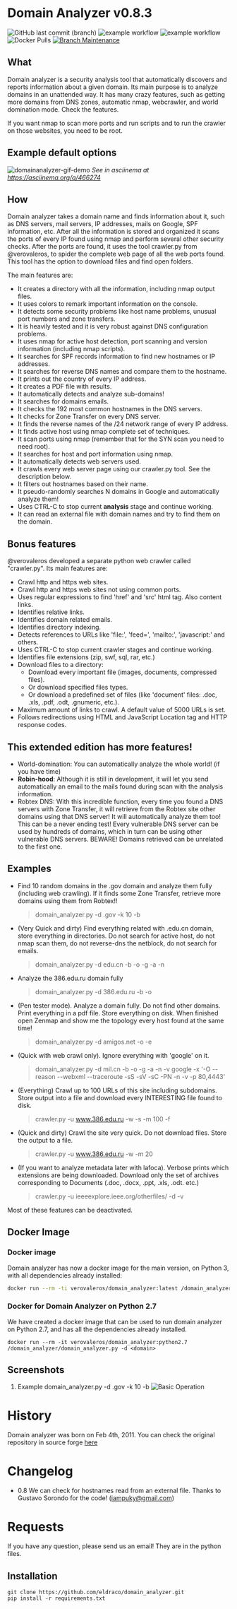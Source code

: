 # Domain Analyzer v0.8.3

![GitHub last commit (branch)](https://img.shields.io/github/last-commit/eldraco/domain_analyzer)
![example workflow](https://github.com/eldraco/domain_analyzer/actions/workflows/docker-image.yml/badge.svg)
![example workflow](https://github.com/eldraco/domain_analyzer/actions/workflows/codeql-analysis.yml/badge.svg)
![Docker Pulls](https://img.shields.io/docker/pulls/verovaleros/domain_analyzer?color=green)
[![Branch Maintenance](https://img.shields.io/badge/Branch%20Maintained%3F-sometimes-orange.svg)](https://bitbucket.org/lbesson/ansi-colors)

## What
Domain analyzer is a security analysis tool that automatically discovers and reports information about a given domain. Its main purpose is to analyze domains in an unattended way.
It has many crazy features, such as getting more domains from DNS zones, automatic nmap, webcrawler, and world domination mode. Check the features.

If you want nmap to scan more ports and run scripts and to run the crawler on those websites, you need to be root.

## Example default options

![domainanalyzer-gif-demo](https://user-images.githubusercontent.com/2458879/152254361-a923d460-660a-4695-9453-9e7d8142b109.gif)
*See in asciinema at https://asciinema.org/a/466274*

## How
Domain analyzer takes a domain name and finds information about it, such as DNS servers, mail servers, IP addresses, mails on Google, SPF information, etc. After all the information is stored and organized it scans the ports of every IP found using nmap and perform several other security checks. After the ports are found, it uses the tool crawler.py from @verovaleros, to spider the complete web page of all the web ports found. This tool has the option to download files and find open folders.

The main features are:

- It creates a directory with all the information, including nmap output files.
- It uses colors to remark important information on the console. 
- It detects some security problems like host name problems, unusual port numbers and zone transfers.
- It is heavily tested and it is very robust against DNS configuration problems.
- It uses nmap for active host detection, port scanning and version information (including nmap scripts).
- It searches for SPF records information to find new hostnames or IP addresses.
- It searches for reverse DNS names and compare them to the hostname.
- It prints out the country of every IP address.
- It creates a PDF file with results.
- It automatically detects and analyze sub-domains!
- It searches for domains emails.
- It checks the 192 most common hostnames in the DNS servers.
- It checks for Zone Transfer on every DNS server.
- It finds the reverse names of the /24 network range of every IP address.
- It finds active host using nmap complete set of techniques.
- It scan ports using nmap (remember that for the SYN scan you need to need root).
- It searches for host and port information using nmap.
- It automatically detects web servers used.
- It crawls every web server page using our crawler.py tool. See the description below.
- It filters out hostnames based on their name.
- It pseudo-randomly searches N domains in Google and automatically analyze them!
- Uses CTRL-C to stop current __analysis__ stage and continue working.
- It can read an external file with domain names and try to find them on the domain.


## Bonus features

@verovaleros developed a separate python web crawler called "crawler.py". Its main features are:

- Crawl http and https web sites.
- Crawl http and https web sites not using common ports.
- Uses regular expressions to find 'href' and 'src' html tag. Also content links.
- Identifies relative links.
- Identifies domain related emails.
- Identifies directory indexing.
- Detects references to URLs like 'file:', 'feed=', 'mailto:', 'javascript:' and others.
- Uses CTRL-C to stop current crawler stages and continue working.
- Identifies file extensions (zip, swf, sql, rar, etc.)
- Download files to a directory:
  - Download every important file (images, documents, compressed files).
  - Or download specified files types.
  - Or download a predefined set of files (like 'document' files: .doc, .xls, .pdf, .odt, .gnumeric, etc.).
- Maximum amount of links to crawl. A default value of 5000 URLs is set.
- Follows redirections using HTML and JavaScript Location tag and HTTP response codes.


## This extended edition has more features!
- World-domination: You can automatically analyze the whole world! (if you have time)
- __Robin-hood__: Although it is still in development, it will let you send automatically an email to the mails found during scan with the analysis information.
- Robtex DNS: With this incredible function, every time you found a DNS servers with Zone Transfer, it will retrieve from the Robtex site other domains using that DNS server! 
             It will automatically analyze them too! This can be a never ending test! Every vulnerable DNS server can be used by hundreds of domains, which in turn can be
             using other vulnerable DNS servers. BEWARE! Domains retrieved can be unrelated to the first one.


## Examples

- Find 10 random domains in the .gov domain and analyze them fully (including web crawling). If it finds some Zone Transfer, retrieve more domains using them from Robtex!!

    > domain_analyzer.py -d .gov -k 10 -b

- (Very Quick and dirty)  Find everything related with .edu.cn domain, store everything in directories. Do not search for active host, do not nmap scan them, do not reverse-dns the netblock, do not search for emails. 

    > domain_analyzer.py -d edu.cn -b -o -g -a -n

- Analyze the 386.edu.ru domain fully

    > domain_analyzer.py -d 386.edu.ru -b -o 

- (Pen tester mode). Analyze a domain fully. Do not find other domains. Print everything in a pdf file. Store everything on disk. When finished open Zenmap and show me the topology every host found at the same time!

    > domain_analyzer.py -d amigos.net -o -e

- (Quick with web crawl only). Ignore everything with 'google' on it.

    > domain_analyzer.py -d mil.cn -b -o -g -a -n -v google -x '-O --reason --webxml --traceroute -sS -sV -sC -PN -n -v -p 80,4443'

- (Everything) Crawl up to 100 URLs of this site including subdomains. Store output into a file and download every INTERESTING file found to disk.

    > crawler.py -u www.386.edu.ru -w -s -m 100 -f

- (Quick and dirty) Crawl the site very quick. Do not download files. Store the output to a file.

    > crawler.py -u www.386.edu.ru -w -m 20 

- (If you want to analyze metadata later with lafoca). Verbose prints which extensions are being downloaded. Download only the set of archives corresponding to Documents (.doc, .docx, .ppt, .xls, .odt. etc.)

    > crawler.py -u ieeeexplore.ieee.org/otherfiles/ -d -v 

Most of these features can be deactivated.



## Docker Image

### Docker image

Domain analyzer has now a docker image for the main version, on Python 3, with all dependencies already installed:

```bash
docker run --rm -ti verovaleros/domain_analyzer:latest /domain_analyzer/domain_analyzer.py -d <domain>
```

### Docker for Domain Analyzer on Python 2.7

We have created a docker image that can be used to run domain analyzer on Python 2.7, and has all the dependencies already installed.

`docker run --rm -it verovaleros/domain_analyzer:python2.7 /domain_analyzer/domain_analyzer.py -d <domain>`

## Screenshots

1. Example domain_analyzer.py -d .gov -k 10 -b
![Basic Operation](images/screenshot1.png "Search random domains in a TLD, add the zone Transfer hosts.")


# History
Domain analyzer was born on Feb 4th, 2011. You can check the original repository in source forge [here](https://sourceforge.net/projects/domainanalyzer/)


# Changelog

- 0.8
	We can check for hostnames read from an external file. Thanks to Gustavo Sorondo for the code! (iampuky@gmail.com)

# Requests
If you have any question, please send us an email! They are in the python files.

## Installation

    git clone https://github.com/eldraco/domain_analyzer.git
    pip install -r requirements.txt

